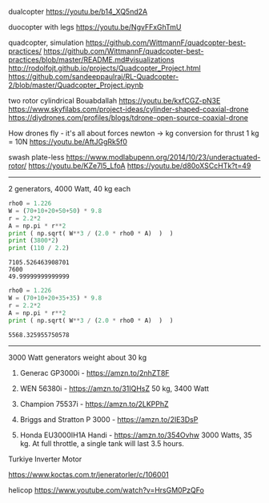 

dualcopter
https://youtu.be/b14_XQ5nd2A

duocopter with legs
https://youtu.be/NgvFFxGhTmU

quadcopter, simulation
https://github.com/WittmannF/quadcopter-best-practices/
https://github.com/WittmannF/quadcopter-best-practices/blob/master/README.md#visualizations
http://rodolfojt.github.io/projects/Quadcopter_Project.html
https://github.com/sandeeppaulraj/RL-Quadcopter-2/blob/master/Quadcopter_Project.ipynb

two rotor cylindrical
Bouabdallah
https://youtu.be/kxfCGZ-pN3E
https://www.skyfilabs.com/project-ideas/cylinder-shaped-coaxial-drone
https://diydrones.com/profiles/blogs/tdrone-open-source-coaxial-drone

How drones fly - it's all about forces
newton -> kg conversion for thrust 1 kg = 10N
https://youtu.be/AftJGgRk5f0

swash plate-less
https://www.modlabupenn.org/2014/10/23/underactuated-rotor/
https://youtu.be/KZe7l5_LfoA
https://youtu.be/d80oXSCcHTk?t=49

--------------------------------------------------------

2 generators, 4000 Watt, 40 kg each


```python
rho0 = 1.226
W = (70+10+20+50+50) * 9.8
r = 2.2*2
A = np.pi * r**2
print ( np.sqrt( W**3 / (2.0 * rho0 * A)  )  )
print (3800*2)
print (110 / 2.2)
```

```text
7105.526463908701
7600
49.99999999999999
```

```python
rho0 = 1.226
W = (70+10+20+35+35) * 9.8
r = 2.2*2
A = np.pi * r**2
print ( np.sqrt( W**3 / (2.0 * rho0 * A)  )  )
```

```text
5568.325955750578
```


---------------------------------------------------------

3000 Watt generators weight about 30 kg

1. Generac GP3000i - https://amzn.to/2nhZT8F

2. WEN 56380i - https://amzn.to/31IQHsZ
   50 kg, 3400 Watt

3. Champion 75537i - https://amzn.to/2LKPPhZ

4. Briggs and Stratton P 3000 - https://amzn.to/2IE3DsP

5. Honda EU3000IH1A Handi - https://amzn.to/354Ovhw 3000 Watts, 35
   kg. At full throttle, a single tank will last 3.5 hours.

Turkiye Inverter Motor

https://www.koctas.com.tr/jeneratorler/c/106001

helicop
https://www.youtube.com/watch?v=HrsGM0PzQFo


